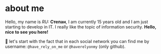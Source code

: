 # **about me**

Hello, my name is _RU:_ **Степан**, I am currently 15 years old and I am just starting to develop in IT. I really like the topic of information security. 
**Hello, nice to see you here!**

🥲 let's start with the fact that 
in each social network you can find
me by username: `@have_rely_on_me` or `@haverelyonmy` (only github).







